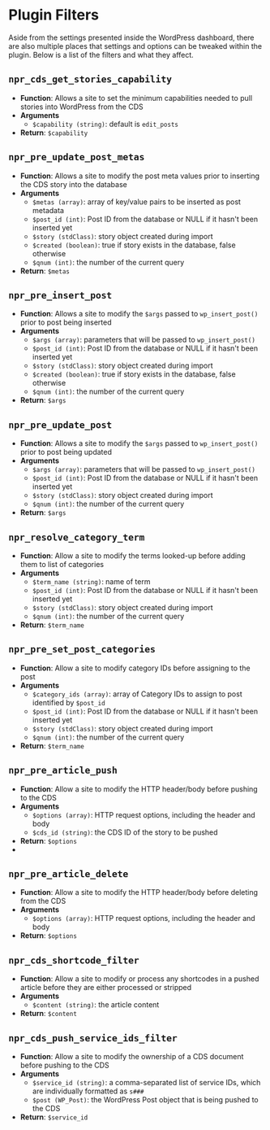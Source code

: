 # Plugin Filters

Aside from the settings presented inside the WordPress dashboard, there are also multiple places that settings and options can be tweaked within the plugin. Below is a list of the filters and what they affect.

## `npr_cds_get_stories_capability`
* **Function**: Allows a site to set the minimum capabilities needed to pull stories into WordPress from the CDS
* **Arguments**
  * `$capability (string)`: default is `edit_posts`
* **Return**: `$capability`

## `npr_pre_update_post_metas`
* **Function**: Allows a site to modify the post meta values prior to inserting the CDS story into the database
* **Arguments**
  * `$metas (array)`: array of key/value pairs to be inserted as post metadata
  * `$post_id (int)`: Post ID from the database or NULL if it hasn't been inserted yet
  * `$story (stdClass)`: story object created during import
  * `$created (boolean)`: true if story exists in the database, false otherwise
  * `$qnum (int)`: the number of the current query
* **Return**: `$metas`

## `npr_pre_insert_post`
* **Function**: Allows a site to modify the `$args` passed to `wp_insert_post()` prior to post being inserted
* **Arguments**
    * `$args (array)`: parameters that will be passed to `wp_insert_post()` 
    * `$post_id (int)`: Post ID from the database or NULL if it hasn't been inserted yet
    * `$story (stdClass)`: story object created during import
    * `$created (boolean)`: true if story exists in the database, false otherwise
    * `$qnum (int)`: the number of the current query
* **Return**: `$args`

## `npr_pre_update_post`
* **Function**: Allows a site to modify the `$args` passed to `wp_insert_post()` prior to post being updated
* **Arguments**
    * `$args (array)`: parameters that will be passed to `wp_insert_post()`
    * `$post_id (int)`: Post ID from the database or NULL if it hasn't been inserted yet
    * `$story (stdClass)`: story object created during import
    * `$qnum (int)`: the number of the current query
* **Return**: `$args`

## `npr_resolve_category_term`
* **Function**: Allow a site to modify the terms looked-up before adding them to list of categories
* **Arguments**
    * `$term_name (string)`: name of term
    * `$post_id (int)`: Post ID from the database or NULL if it hasn't been inserted yet
    * `$story (stdClass)`: story object created during import
    * `$qnum (int)`: the number of the current query
* **Return**: `$term_name`

## `npr_pre_set_post_categories`
* **Function**: Allow a site to modify category IDs before assigning to the post
* **Arguments**
    * `$category_ids (array)`: array of Category IDs to assign to post identified by `$post_id`
    * `$post_id (int)`: Post ID from the database or NULL if it hasn't been inserted yet
    * `$story (stdClass)`: story object created during import
    * `$qnum (int)`: the number of the current query
* **Return**: `$term_name`

## `npr_pre_article_push`
* **Function**: Allow a site to modify the HTTP header/body before pushing to the CDS
* **Arguments**
  * `$options (array)`: HTTP request options, including the header and body
  * `$cds_id (string)`: the CDS ID of the story to be pushed
* **Return**: `$options`
* 
## `npr_pre_article_delete`
* **Function**: Allow a site to modify the HTTP header/body before deleting from the CDS
* **Arguments**
  * `$options (array)`: HTTP request options, including the header and body
* **Return**: `$options`

## `npr_cds_shortcode_filter`
* **Function**: Allow a site to modify or process any shortcodes in a pushed article before they are either processed or stripped
* **Arguments**
  * `$content (string)`: the article content
* **Return**: `$content`

## `npr_cds_push_service_ids_filter`
* **Function**: Allow a site to modify the ownership of a CDS document before pushing to the CDS 
* **Arguments**
  * `$service_id (string)`: a comma-separated list of service IDs, which are individually formatted as `s###`
  * `$post (WP_Post)`: the WordPress Post object that is being pushed to the CDS
* **Return**: `$service_id`